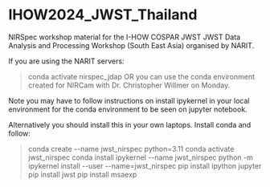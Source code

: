 # IHOW2024_JWST_Thailand
NIRSpec workshop material for the I-HOW COSPAR JWST JWST Data Analysis and Processing Workshop (South East Asia) organised by NARIT.


If you are using the NARIT servers:
> conda activate nirspec_jdap
OR you can use the conda environment created for NIRCam with Dr. Christopher Willmer on Monday. 

Note you may have to follow instructions on install ipykernel in your local environment for the conda environment to be seen on jupyter notebook. 

Alternatively you should install this in your own laptops. Install conda and follow:

> conda create --name jwst_nirspec python=3.11
> conda activate jwst_nirspec
> conda install ipykernel --name jwst_nirspec
> python -m ipykernel install --user --name=jwst_nirspec
> pip install ipython jupyter 
> pip install jwst 
> pip install msaexp

